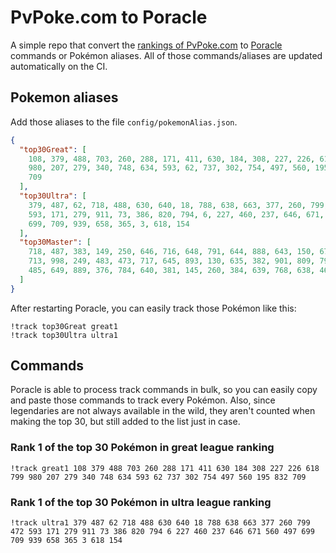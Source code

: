 # PvPoke.com to Poracle
A simple repo that convert the [rankings of PvPoke.com](https://pvpoke.com/rankings/) to [Poracle](https://github.com/KartulUdus/PoracleJS) commands or Pokémon aliases. 
All of those commands/aliases are updated automatically on the CI.

## Pokemon aliases
Add those aliases to the file `config/pokemonAlias.json`. 

<!-- aliases-start -->
```json
{
  "top30Great": [
    108, 379, 488, 703, 260, 288, 171, 411, 630, 184, 308, 227, 226, 618, 799,
    980, 207, 279, 340, 748, 634, 593, 62, 737, 302, 754, 497, 560, 195, 832,
    709
  ],
  "top30Ultra": [
    379, 487, 62, 718, 488, 630, 640, 18, 788, 638, 663, 377, 260, 799, 472,
    593, 171, 279, 911, 73, 386, 820, 794, 6, 227, 460, 237, 646, 671, 560, 497,
    699, 709, 939, 658, 365, 3, 618, 154
  ],
  "top30Master": [
    718, 487, 383, 149, 250, 646, 716, 648, 791, 644, 888, 643, 150, 671, 484,
    713, 998, 249, 483, 473, 717, 645, 893, 130, 635, 382, 901, 809, 794, 445,
    485, 649, 889, 376, 784, 640, 381, 145, 260, 384, 639, 768, 638, 464, 151
  ]
}
```
<!-- aliases-end -->

After restarting Poracle, you can easily track those Pokémon like this:
```shell
!track top30Great great1
!track top30Ultra ultra1
```

## Commands
Poracle is able to process track commands in bulk, so you can easily copy and paste those commands to track every Pokémon. 
Also, since legendaries are not always available in the wild, they aren't counted when making the top 30, but still added to the list just in case.

### Rank 1 of the top 30 Pokémon in great league ranking
<!-- top30great-start -->
```
!track great1 108 379 488 703 260 288 171 411 630 184 308 227 226 618 799 980 207 279 340 748 634 593 62 737 302 754 497 560 195 832 709
```
<!-- top30great-end -->

### Rank 1 of the top 30 Pokémon in ultra league ranking
<!-- top30ultra-start -->
```
!track ultra1 379 487 62 718 488 630 640 18 788 638 663 377 260 799 472 593 171 279 911 73 386 820 794 6 227 460 237 646 671 560 497 699 709 939 658 365 3 618 154
```
<!-- top30ultra-end -->
